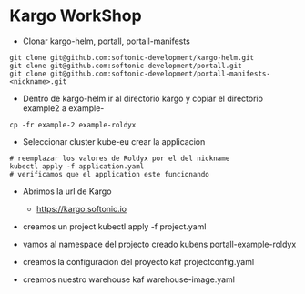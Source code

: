 # Kargo WorkShop

* Clonar kargo-helm, portall, portall-manifests
```shell
git clone git@github.com:softonic-development/kargo-helm.git
git clone git@github.com:softonic-development/portall.git
git clone git@github.com:softonic-development/portall-manifests-<nickname>.git
```

* Dentro de kargo-helm ir al directorio kargo y copiar el directorio example2 a example-<nickname>
```shell
cp -fr example-2 example-roldyx
```

* Seleccionar cluster kube-eu crear la applicacion
```shell
# reemplazar los valores de Roldyx por el del nickname
kubectl apply -f application.yaml
# verificamos que el application este funcionando

```

* Abrimos la url de Kargo
    * https://kargo.softonic.io

* creamos un project
kubectl apply -f project.yaml

* vamos al namespace del projecto creado
kubens portall-example-roldyx

* creamos la configuracion del proyecto
kaf projectconfig.yaml

* creamos nuestro warehouse
kaf warehouse-image.yaml

